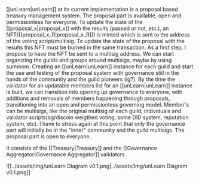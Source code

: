 [[unLearn|unLearn]] at its current implementation is a proposal based treasury management system. The proposal part is available, open and permissionless for everyone. To update the state of the [[proposal_x|proposal_x]] with the results (passed or not, etc.), an NFT([[proposal_x_R|proposal_x_R]]) is minted which is sent to the address of the voting script/multisig. To update the state of the proposal with the results this NFT must be burned in the same transaction. As a first step, I propose to have the NFT be sent to a multisig address. We can start organizing the guilds and groups around multisigs, maybe by using summom. Creating an [[unLearn|unLearn]] instance for each guild and start the use and testing of the proposal system with governance still in the hands of the community and the guild pioneers (ig?). By the time the validator for an updatable members list for an [[unLearn|unLearn]] instance is built, we can transition into opening up governance to everyone, with additions and removals of members happening through proposals, transitioning into an open and permissionless governing model. Member's can be multisigs, like the original multisig of each guild, individuals and validator scripts(og/discoin weigthed voting, some DID system, reputation system, etc). I have to stress again at this point that only the governance part will initially be in the "inner" community and the guild multisigs. The proposal part is open to everyone.

It consists of the [[Treasury|Treasury]] and the [[Governance Aggregator|Governance Aggregator]] validators.

![[../assets/img/unLearn Diagram v0.1.png|../assets/img/unLearn Diagram v0.1.png]]


